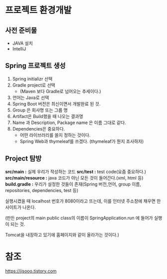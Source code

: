 # 프로젝트 환경개발

## 사전 준비물
+ JAVA  설치
+ IntelliJ

## Spring 프로젝트 생성

1. Spring initializr 선택
2. Gradle project로 선택
    + (Maven 보다 Gradle로 넘어오는 추세이다.)
3. 언어는 Java로 선택
4. Spring Boot 버전은 최신이면서 개발완료 된 것.
5. Group 은 회사명 또는 그룹 명
6. Artifact은 Build했을 때 나오는 결과명
7. Name 과 Description, Package name 은 이름 그대로 같다.
8. Dependencies은 중요하다.
    + 어떤 라이브러리를 쓸지 정하는 것이다.
    + Spring Web과 thymeleaf를 쓰겠다. (thymeleaf가 뭔지 조사하자)

## Project 탐방

**src/main :** 실제 우리가 작성하는 코드
**src/test :** test code(요즘 중요하다.)
**src/main/resource :** java 코드가 아닌 모든 것이 들어간다.(xml, html 등)
**build.gradle :** 우리가 설정한 것들이 존재(Spring 버전,언어, group 이름, repositories, dependencies, test 등)

실행시켰을 때 localhost 번호가 8080이라고 뜨는데, 이를 인터넷 주소창에 채우면 한 사이트가 나온다.

(만든 project의 main public class의 이름이 SpringApplication.run 에 들어가 실행이 되는 것.

Tomcat을 내장하고 있기에 홈페이지와 같이 올라가는 것이다.)


# 참조
https://jisooo.tistory.com
